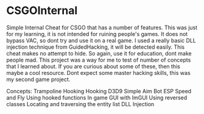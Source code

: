 # CSGOInternal

Simple Internal Cheat for CSGO that has a number of features. This was just for my learning, it is not intended for ruining people's games. It does not bypass VAC, so dont try and use it on a real game.
I used a really basic DLL injection technique from GuidedHacking, it will be detected easily. This cheat makes no attempt to hide. So again, use it for education, dont make people mad.
This project was a way for me to test of number of concepts that I learned about. If you are curious about some of these, then this maybe a cool resource. Dont expect some master hacking skills, this was my second game project.

Concepts:
  Trampoline Hooking
  Hooking D3D9
  Simple Aim Bot
  ESP
  Speed and Fly Using hooked functions
  In game GUI with ImGUI
  Using reversed classes
  Locating and traversing the entity list
  DLL Injection
